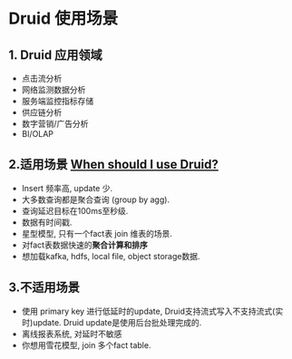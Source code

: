 # Druid 使用场景
## 1. Druid 应用领域
 - 点击流分析
 - 网络监测数据分析
 - 服务端监控指标存储
 - 供应链分析
 - 数字营销/广告分析
 - BI/OLAP
## 2.适用场景 [When should I use Druid?](https://druid.apache.org/docs/latest/design/index.html#when-should-i-use-druid)
 - Insert 频率高, update 少.
 - 大多数查询都是聚合查询 (group by agg).
 - 查询延迟目标在100ms至秒级.
 - 数据有时间戳.
 - 星型模型, 只有一个fact表 join 维表的场景.
 - 对fact表数据快速的**聚合计算和排序**
 - 想加载kafka, hdfs, local file, object storage数据.
## 3.不适用场景
 - 使用 primary key 进行低延时的update, Druid支持流式写入不支持流式(实时)update. Druid update是使用后台批处理完成的.
 - 离线报表系统, 对延时不敏感
 - 你想用雪花模型, join 多个fact table.